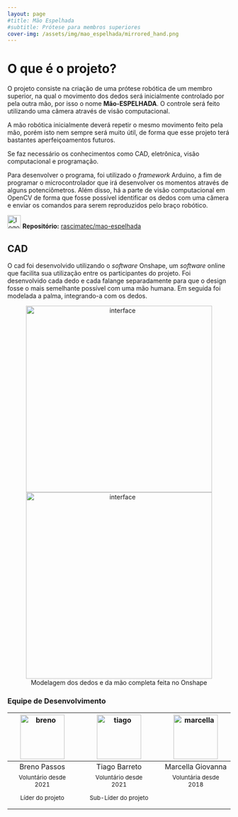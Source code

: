 ```yaml
---
layout: page
#title: Mão Espelhada 
#subtitle: Prótese para membros superiores
cover-img: /assets/img/mao_espelhada/mirrored_hand.png
---
```


# O que é o projeto?

O projeto consiste na criação de uma prótese robótica de um membro superior, na qual o movimento dos dedos será inicialmente controlado por pela outra mão, por isso o nome **Mão-ESPELHADA**. O controle será feito utilizando uma câmera através de visão computacional.

A mão robótica inicialmente deverá repetir o mesmo movimento feito pela mão, porém isto nem sempre será muito útil, de forma que esse projeto terá bastantes aperfeiçoamentos futuros.

Se faz necessário os conhecimentos como CAD, eletrônica, visão computacional e programação.

Para desenvolver o programa, foi utilizado o *framework* Arduino, a fim de programar o microcontrolador que irá desenvolver os momentos através de alguns potenciômetros. Além disso, há a parte de visão computacional em OpenCV de forma que fosse possível identificar os dedos com uma câmera e enviar os comandos para serem reproduzidos pelo braço robótico. 

<img width="30" src="{{ 'assets/img/github-logo.png' | relative_url }}" alt="logo github"/> **Repositório:** [rascimatec/mao-espelhada](https://github.com/rascimatec/mao-espelhada)

## CAD

O cad foi desenvolvido utilizando o *software* Onshape, um *software* online que facilita sua utilização entre os participantes do projeto. Foi desenvolvido cada dedo e cada falange separadamente para que o design fosse o mais semelhante possível com uma mão humana. Em seguida foi modelada a palma, integrando-a com os dedos. 


<center><img width="420" src="{{ '/assets/img/mao_espelhada/cad.png' | relative_url }}" alt="interface"/></center>


<center><img width="420" src="{{ '/assets/img/mao_espelhada/cadpalma.png' | relative_url }}" alt="interface"/>
<br>Modelagem dos dedos e da mão completa feita no Onshape</center>

### Equipe de Desenvolvimento
<div class="row">
  <div class=" col-xl-auto offset-xl-0 col-lg-4 offset-lg-0">
    <div class="mobile-side-scroller">
      <table class="table-borderless highlight">
        <thead>
          <tr>
            <th><center><img src="{{ 'assets/img/voluntarios/breno_bogea.png' | relative_url }}" width="100" alt="breno" class="img-fluid rounded-circle" /></center></th>
            <th></th>
            <th><center><img src="{{ 'assets/img/voluntarios/tiago_barreto.png' | relative_url }}" width="100" alt="tiago" class="img-fluid rounded-circle"/></center></th>
            <th></th>
            <th><center><img src="{{ 'assets/img/voluntarios/marcella_giovanna.png' | relative_url }}" width="100" alt="marcella" class="img-fluid rounded-circle" /></center></th>
          </tr>
        </thead>
        <tbody>
          <tr class="font-weight-bolder" style="text-align: center margin-top: 0">
            <td width="33.33%"><center>Breno Passos</center></td>
            <td></td>
            <td width="33.33%"><center>Tiago Barreto</center></td>
            <td></td>
            <td width="33.33%"><center>Marcella Giovanna</center></td>
          </tr>
          <tr style="text-align: center" >
            <td style="vertical-align: top"><small><center>Voluntário desde 2021 <p/> Líder do projeto</center></small></td>
            <td></td>
            <td style="vertical-align: top"><small><center>Voluntário desde 2021 <p/> Sub-Líder do projeto</center></small></td>
            <td></td>
            <td style="vertical-align: top"><small><center>Voluntária desde 2018</center></small></td>
          </tr>
        </tbody>
      </table>
    </div>
  </div>
</div>
